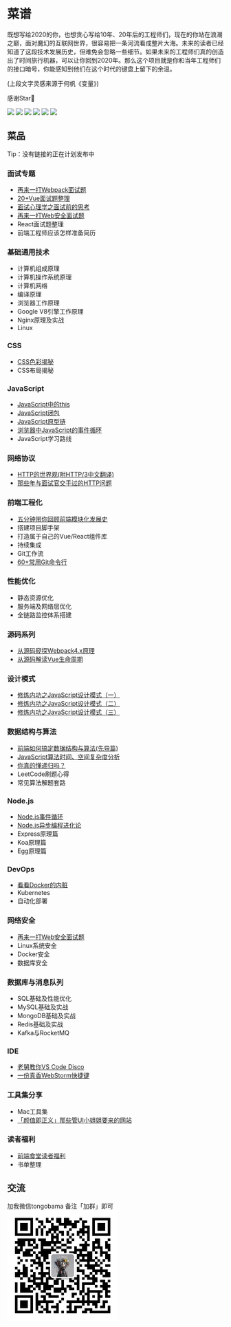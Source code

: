 # 菜谱

既想写给2020的你，也想贪心写给10年、20年后的工程师们，现在的你站在浪潮之巅，面对魔幻的互联网世界，很容易把一条河流看成整片大海。未来的读者已经知道了这段技术发展历史，但难免会忽略一些细节。如果未来的工程师们真的创造出了时间旅行机器，可以让你回到2020年。那么这个项目就是你和当年工程师们的接口暗号，你能感知到他们在这个时代的键盘上留下的余温。

(上段文字灵感来源于何帆《变量》)

感谢Star🌟


[![](https://img.shields.io/badge/WeChat-微信群-brightgreen)](#交流)
[![](https://img.shields.io/badge/公众号-前端食堂-blueviolet)](#交流)
[![](https://img.shields.io/badge/Juejin-掘金-blue)](https://juejin.im/user/5a2de8a8f265da4320032fc4)
[![](https://img.shields.io/badge/Weibo-微博-orange)](https://weibo.com/u/2771284557)
[![](https://img.shields.io/badge/Zhihu-知乎-blue)](https://www.zhihu.com/people/huo-yi-tong-98)
[![](https://img.shields.io/badge/bilili-哔哩哔哩-ff69b4)](https://space.bilibili.com/161753278)


## 菜品

Tip：没有链接的正在计划发布中

### 面试专题
- [再来一打Webpack面试题](https://juejin.im/post/5e6f4b4e6fb9a07cd443d4a5)
- [20+Vue面试题整理](https://juejin.im/post/5e649e3e5188252c06113021)
- [面试心理学之面试前的思考](https://juejin.im/post/5e4a99506fb9a07ca714ae69)
- [再来一打Web安全面试题](https://juejin.im/post/5e78d298f265da576a57a6bc)
- React面试题整理
- 前端工程师应该怎样准备简历

### 基础通用技术
- 计算机组成原理
- 计算机操作系统原理
- 计算机网络
- 编译原理
- 浏览器工作原理
- Google V8引擎工作原理
- Nginx原理及实战
- Linux

### CSS
- [CSS色彩揭秘](https://juejin.im/post/5e3cd5caf265da5735504108)
- CSS布局揭秘

### JavaScript
- [JavaScript中的this](https://juejin.im/post/5d15b72d5188255d7032ee2c)
- [JavaScript闭包](https://juejin.im/post/5d54b91fe51d45620b21c3a0)
- [JavaScript原型链](https://juejin.im/post/5d31ea79e51d457778117452)
- [浏览器中JavaScript的事件循环](https://juejin.im/post/5d2036106fb9a07eb15d76e9)
- JavaScript学习路线

### 网络协议
- [HTTP的世界观(附HTTP/3中文翻译)](https://juejin.im/post/5dc6c7a8e51d45160d04a480)
- [那些年与面试官交手过的HTTP问题](https://juejin.im/post/5e91d85ce51d4546c82d9d99#heading-32)

### 前端工程化
- [五分钟带你回顾前端模块化发展史](https://juejin.im/post/5e5e4c47f265da57715bb974)
- 搭建项目脚手架
- 打造属于自己的Vue/React组件库
- 持续集成
- Git工作流
- [60+常用Git命令行](https://juejin.im/post/5eb2d6bce51d454d9d3ed14f)

### 性能优化
- 静态资源优化
- 服务端及网络层优化
- 全链路监控体系搭建

### 源码系列
- [从源码窥探Webpack4.x原理](https://juejin.im/post/5e1b2f77e51d454d5177a69d)
- [从源码解读Vue生命周期](https://juejin.im/post/5d1b464a51882579d824af5b)

### 设计模式
- [修炼内功之JavaScript设计模式（一）](https://juejin.im/post/5d711041f265da03b5746c26)
- [修炼内功之JavaScript设计模式（二）](https://juejin.im/post/5d9cb0636fb9a04de04d7fb0)
- [修炼内功之JavaScript设计模式（三）](https://juejin.im/post/5da6d3cc51882555704c8ff2)

### 数据结构与算法
- [前端如何搞定数据结构与算法(先导篇)](https://juejin.im/post/5e9bb8c251882573820998ac)
- [JavaScript算法时间、空间复杂度分析](https://juejin.im/post/5ea979085188256d6f267940)
- [你真的懂递归吗？](https://juejin.im/post/5ec225e26fb9a043761ce4d8)
- LeetCode刷题心得
- 常见算法解题套路

### Node.js
- [Node.js事件循环](https://juejin.im/post/5de095dd6fb9a071b5615db2)
- [Node.js异步编程进化论](https://juejin.im/post/5dd42a7651882549b16519fa)
- Express原理篇
- Koa原理篇
- Egg原理篇

### DevOps
- [看看Docker的内脏](https://juejin.im/post/5df5f924f265da339f7cf366)
- Kubernetes
- 自动化部署

### 网络安全
- [再来一打Web安全面试题](https://juejin.im/post/5e78d298f265da576a57a6bc)
- Linux系统安全
- Docker安全
- 数据库安全

### 数据库与消息队列
- SQL基础及性能优化
- MySQL基础及实战
- MongoDB基础及实战
- Redis基础及实战
- Kafka与RocketMQ

### IDE
- [老舅教你VS Code Disco](https://juejin.im/post/5e0a1ee1518825494d3289b7)
- [一份真香WebStorm快捷键](https://juejin.im/post/5d165bde6fb9a07ef06fa7e9)

### 工具集分享
- Mac工具集
- [「颜值即正义」那些管UI小姐姐要来的网站](https://juejin.im/post/5e7cdee26fb9a03c6e640cc7)

### 读者福利
- [前端食堂读者福利](https://mp.weixin.qq.com/s/cDoR8c4RI9U5dm_sQUJHCA)
- 书单整理


## 交流
加我微信tongobama 备注「加群」即可
![](https://github.com/Geekhyt/front-end-canteen/blob/master/images/qrcode.jpg)